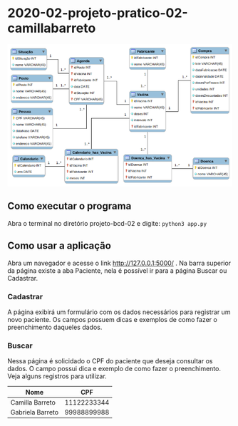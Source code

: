 # 2020-02-projeto-pratico-02-camillabarreto
![Diagrama ER](/diagramaER.png)


## Como executar o programa

Abra o terminal no diretório projeto-bcd-02 e digite:
`python3 app.py`

## Como usar a aplicação

Abra um navegador e acesse o link http://127.0.0.1:5000/ . Na barra superior da página existe a aba Paciente, nela é possível ir para a página Buscar ou Cadastrar.

### Cadastrar

A página exibirá um formulário com os dados necessários para registrar um novo paciente. Os campos possuem dicas e exemplos de como fazer o preenchimento daqueles dados.

### Buscar

Nessa página é solicidado o CPF do paciente que deseja consultar os dados. O campo possui dica e exemplo de como fazer o preenchimento.
Veja alguns registros para utilizar.

Nome   | CPF
--------- | ------
Camilla Barreto | 11122233344
Gabriela Barreto | 99988899988
